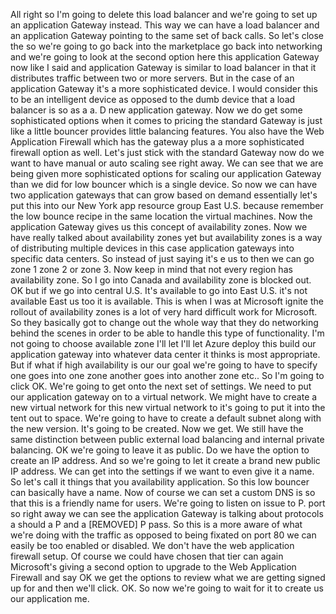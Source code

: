 All right so I'm going to delete this load balancer and we're going to set up an application Gateway
instead.
This way we can have a load balancer and an application Gateway pointing to the same set of back calls.
So let's close the so we're going to go back into the marketplace go back into networking and we're
going to look at the second option here this application Gateway now like I said and application Gateway
is similar to load balancer in that it distributes traffic between two or more servers.
But in the case of an application Gateway it's a more sophisticated device.
I would consider this to be an intelligent device as opposed to the dumb device that a load balancer
is so as a a.
D new application gateway.
Now we do get some sophisticated options when it comes to pricing the standard Gateway is just like
a little bouncer provides little balancing features.
You also have the Web Application Firewall which has the gateway plus a a more sophisticated firewall
option as well.
Let's just stick with the standard Gateway now do we want to have manual or auto scaling see right away.
We can see that we are being given more sophisticated options for scaling our application Gateway than
we did for low bouncer which is a single device.
So now we can have two application gateways that can grow based on demand essentially let's put this
into our New York app resource group East U.S. because remember the low bounce recipe in the same location
the virtual machines.
Now the application Gateway gives us this concept of availability zones.
Now we have really talked about availability zones yet but availability zones is a way of distributing
multiple devices in this case application gateways into specific data centers.
So instead of just saying it's e us to then we can go zone 1 zone 2 or zone 3.
Now keep in mind that not every region has availability zone.
So I go into Canada and availability zone is blocked out.
OK but if we go into central U.S. It's available to go into East U.S. it's not available East us too
it is available.
This is when I was at Microsoft ignite the rollout of availability zones is a lot of very hard difficult
work for Microsoft.
So they basically got to change out the whole way that they do networking behind the scenes in order
to be able to handle this type of functionality.
I'm not going to choose available zone I'll let I'll let Azure deploy this build our application gateway
into whatever data center it thinks is most appropriate.
But if what if high availability is our our goal we're going to have to specify one goes into one zone
another goes into another zone etc..
So I'm going to click OK.
We're going to get onto the next set of settings.
We need to put our application gateway on to a virtual network.
We might have to create a new virtual network for this new virtual network to it's going to put it into
the tent out to space.
We're going to have to create a default subnet along with the
new version.
It's going to be created.
Now we get.
We still have the same distinction between public external load balancing and internal private balancing.
OK we're going to leave it as public.
Do we have the option to create an IP address.
And so we're going to let it create a brand new public IP address.
We can get into the settings if we want to even give it a name.
So let's call it things that you availability
application.
So this low bouncer can basically have a name.
Now of course we can set a custom DNS is so that this is a friendly name for users.
We're going to listen on issue to P. port so right away we can see the application Gateway is talking
about protocols a should a P and a [REMOVED] P pass.
So this is a more aware of what we're doing with the traffic as opposed to being fixated on port 80
we can easily be too enabled or disabled.
We don't have the web application firewall setup.
Of course we could have chosen that tier can again Microsoft's giving a second option to upgrade to
the Web Application Firewall and say OK we get the options to review what we are getting signed up for
and then we'll click.
OK.
So now we're going to wait for it to create us our application me.

